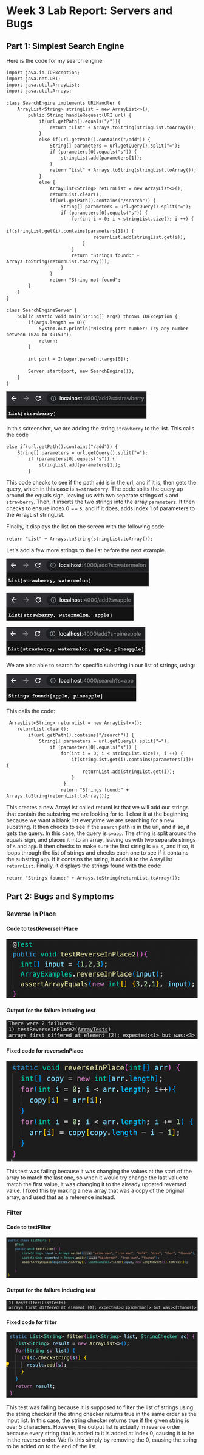 # Week 3 Lab Report: Servers and Bugs

## Part 1: Simplest Search Engine

Here is the code for my search engine:

```
import java.io.IOException;
import java.net.URI;
import java.util.ArrayList;
import java.util.Arrays;

class SearchEngine implements URLHandler {
    ArrayList<String> stringList = new ArrayList<>();
        public String handleRequest(URI url) {
            if(url.getPath().equals("/")){
                return "List" + Arrays.toString(stringList.toArray());
            }
            else if(url.getPath().contains("/add")) {
                String[] parameters = url.getQuery().split("=");
                if (parameters[0].equals("s")) {
                    stringList.add(parameters[1]);
                }
                return "List" + Arrays.toString(stringList.toArray());
            }
            else {
                ArrayList<String> returnList = new ArrayList<>();
                returnList.clear();
                if(url.getPath().contains("/search")) {
                    String[] parameters = url.getQuery().split("=");
                    if (parameters[0].equals("s")) {
                        for(int i = 0; i < stringList.size(); i ++) {
                            if(stringList.get(i).contains(parameters[1])) {
                                returnList.add(stringList.get(i));
                            }
                        }
                        return "Strings found:" + Arrays.toString(returnList.toArray());
                    }
                }
                return "String not found";
        }
    }
}

class SearchEngineServer {
    public static void main(String[] args) throws IOException {
        if(args.length == 0){
            System.out.println("Missing port number! Try any number between 1024 to 49151");
            return;
        }

        int port = Integer.parseInt(args[0]);

        Server.start(port, new SearchEngine());
    }
}
```

 ![image](strawberryAdd.png)

In this screenshot, we are adding the string `strawberry` to the list. This calls the code
```
else if(url.getPath().contains("/add")) {
    String[] parameters = url.getQuery().split("=");
        if (parameters[0].equals("s")) {
            stringList.add(parameters[1]);
        }
```
This code checks to see if the path `add` is in the url, and if it is, then gets the query, which in this case is `s=strawberry`. The code splits the query up around the equals sign, leaving us with two separate strings of `s` and `strawberry`. Then, it inserts the two strings into the array `parameters`. It then checks to ensure index 0 == s, and if it does, adds index 1 of parameters to the ArrayList stringList.

Finally, it displays the list on the screen with the following code:

`return "List" + Arrays.toString(stringList.toArray());`

Let's add a few more strings to the list before the next example.

![image](watermelonAdd.png)

![image](appleAdd.png)

![image](pineappleAdd.png)

We are also able to search for specific substring in our list of strings, using: 

![image](appSearch.png)

This calls the code:
```
 ArrayList<String> returnList = new ArrayList<>();
    returnList.clear();
        if(url.getPath().contains("/search")) {
            String[] parameters = url.getQuery().split("=");
                if (parameters[0].equals("s")) {
                    for(int i = 0; i < stringList.size(); i ++) {
                        if(stringList.get(i).contains(parameters[1])) {
                            returnList.add(stringList.get(i));
                        }
                     }
                    return "Strings found:" + Arrays.toString(returnList.toArray());
```
This creates a new ArrayList called returnList that we will add our strings that contain the substring we are looking for to. I clear it at the beginning because we want a blank list everytime we are searching for a new substring. It then checks to see if the `search` path is in the url, and if so, it gets the query. In this case, the query is `s=app`. The string is split around the equals sign, and places it into an array, leaving us with two separate strings of `s` and `app`. It then checks to make sure the first string is == s, and if so, it loops through the list of strings and checks each one to see if it contains the substring `app`. If it contains the string, it adds it to the ArrayList `returnList`. Finally, it displays the strings found with the code:

`return "Strings found:" + Arrays.toString(returnList.toArray());`

## Part 2: Bugs and Symptoms

### Reverse in Place

#### Code to testReverseInPlace
![image](reverseInPlace.png)

#### Output for the failure inducing test

![image](reverseInPlace2.png)

#### Fixed code for reverseInPlace

![image](reverseInPlace3.png)

This test was failing because it was changing the values at the start of the array to match the last one, so when it would try change the last value to match the first value, it was changing it to the already updated reversed value. I fixed this by making a new array that was a copy of the original array, and used that as a reference instead.

### Filter

#### Code to testFilter
![image](filter.png)

#### Output for the failure inducing test

![image](filter2.png)

#### Fixed code for filter

![image](filter3.png)

This test was failing because it is supposed to filter the list of strings using the string checker if the string checker returns true in the same order as the input list. In this case, the string checker returns true if the given string is over 5 characters. However, the output list is actually in reverse order because every string that is added to it is added at index 0, causing it to be in the reverse order. We fix this simply by removing the 0, causing the string to be added on to the end of the list. 